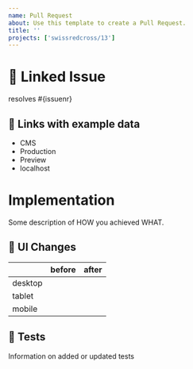 ```yaml
---
name: Pull Request
about: Use this template to create a Pull Request.
title: ''
projects: ['swissredcross/13']
---
```


# 📧 Linked Issue

resolves #{issuenr}

## 🔗 Links with example data

- CMS
- Production
- Preview
- localhost

# Implementation

Some description of HOW you achieved WHAT.

## 💄 UI Changes

|         | before | after |
| ------- | ------ | ----- |
| desktop |        |       |
| tablet  |        |       |
| mobile  |        |       |

## 🧪 Tests

Information on added or updated tests
